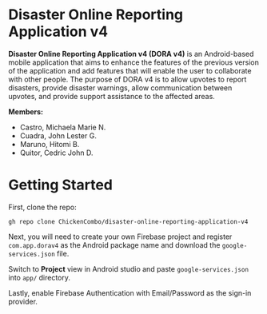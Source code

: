 # Disaster Online Reporting Application v4

**Disaster Online Reporting Application v4 (DORA v4)** is an Android-based mobile application that aims to enhance the features of the previous version of the application and add features that will enable the user to collaborate with other people. The purpose of DORA v4 is to allow upvotes to report disasters, provide disaster warnings, allow communication between upvotes, and provide support assistance to the affected areas.

**Members:**
* Castro, Michaela Marie N.
* Cuadra, John Lester G.
* Maruno, Hitomi B.
* Quitor, Cedric John D.

# Getting Started
First, clone the repo:

    gh repo clone ChickenCombo/disaster-online-reporting-application-v4

Next, you will need to create your own Firebase project and register `com.app.dorav4` as the Android package name and download the `google-services.json` file.

Switch to **Project** view in Android studio and paste `google-services.json` into `app/` directory.

Lastly, enable Firebase Authentication with Email/Password as the sign-in provider.
